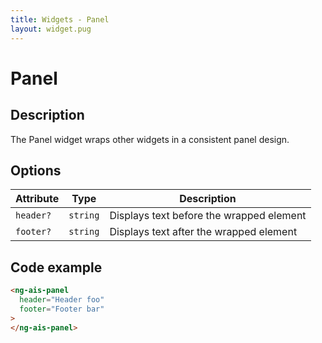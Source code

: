 ```yaml
---
title: Widgets - Panel
layout: widget.pug
---
```


# Panel

## Description

The Panel widget wraps other widgets in a consistent panel design.

## Options

| Attribute  | Type     | Description
| -          | -        | -
| `header?`  | `string` | Displays text before the wrapped element
| `footer?`  | `string` | Displays text after the wrapped element

## Code example

```html
<ng-ais-panel
  header="Header foo"
  footer="Footer bar"
>
</ng-ais-panel>
```
